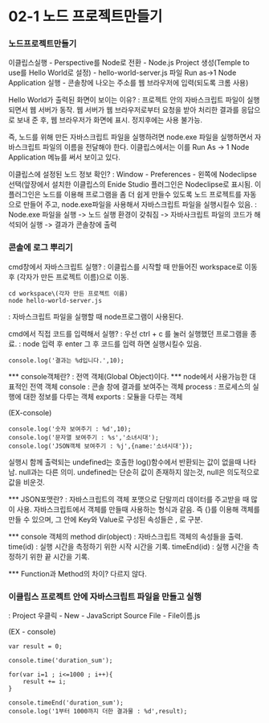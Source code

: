 # 02-1 노드 프로젝트만들기

### 노드프로젝트만들기

이클립스실행 - Perspective를 Node로 전환 - Node.js Project 생성(Temple to use를 Hello World로 설정) - hello-world-server.js 파일 Run as->1 Node Application 실행 - 콘솔창에 나오는 주소를 웹 브라우저에 입력(되도록 크롬 사용) 

Hello World가 출력된 화면이 보이는 이유?
: 프로젝트 안의 자바스크립트 파일이 실행되면서 웹 서버가 동작. 웹 서버가 웹 브라우저로부터 요청을 받아 처리한 결과를 응답으로 보내 준 후, 웹 브라우저가 화면에 표시. 정지후에는 사용 불가능. 

즉, 노드를 위해 만든 자바스크립트 파일을 실행하려면 node.exe 파일을 실행하면서 자바스크립트 파일의 이름을 전달해야 한다. 이클립스에서는 이를 Run As -> 1 Node Application 메뉴를 써서 보이고 있다.

이클립스에 설정된 노드 정보 확인?
: Window - Preferences - 왼쪽에 Nodeclipse 선택(앞장에서 설치한 이클립스의 Enide Studio 플러그인은 Nodeclipse로 표시됨. 이 플러그인은 노드를 이용해 프로그램을 좀 더 쉽게 만들수 있도록 노드 프로젝트를 자동으로 만들어 주고, node.exe파일을 사용해서 자바스크립트 파일을 실행시킬수 있음.
: Node.exe 파일을 실행 -> 노드 실행 환경이 갖춰짐 -> 자바사크립트 파일의 코드가 해석되어 실행 -> 결과가 콘솔창에 출력



### 콘솔에 로그 뿌리기

cmd창에서 자바스크립트 실행?
: 이클립스를 시작할 때 만들어진 workspace로 이동 후 (각자가 만든 프로젝트 이름)으로 이동.
```shell
cd workspace\(각자 만든 프로젝트 이름)
node hello-world-server.js
```
: 자바스크립트 파일을 실행할 때 node프로그램이 사용된다.

cmd에서 직접 코드를 입력해서 실행?
: 우선 ctrl + c 를 눌러 실행했던 프로그램을 종료.
: node 입력 후 enter 그 후 코드를 입력 하면 실행시킬수 있음.
```shell
console.log('결과는 %d입니다.',10);
```
*** console객체란? : 전역 객체(Global Object)이다.
*** node에서 사용가능한 대표적인 전역 객체
  	console : 콘솔 창에 결과를 보여주는 객체
	  process : 프로세스의 실행에 대한 정보를 다루는 객체
	  exports : 모듈을 다루는 객체
    
(EX-console)
```shell
console.log('숫자 보여주기 : %d',10);
console.log('문자열 보여주기 : %s','소녀시대');
console.log('JSON객체 보여주기 : %j',{name:'소녀시대'});
```
실행시 함께 출력되는 undefined는 호출한 log()함수에서 반환되는 값이 없을때 나타남. null과는 다른 의미.
undefined는 단순히 값이 존재하지 않는것, null은 의도적으로 값을 비운것.

*** JSON포맷란? : 자바스크립트의 객체 포맷으로 단말끼리 데이터를 주고받을 때 많이 사용. 자바스크립트에서 객체를 만들때 사용하는 형식과 같음. 즉 {}를 이용해 객체를 만들 수 있으며, 그 안에 Key와 Value로 구성된 속성들은 , 로 구분.

*** console 객체의 method
		dir(object) : 자바스크립트 객체의 속성들을 출력.
		time(id) : 실행 시간을 측정하기 위한 시작 시간을 기록.
		timeEnd(id) : 실행 시간을 측정하기 위한 끝 시간을 기록.
    
*** Function과 Method의 차이? 다르지 않다.



### 이클립스 프로젝트 안에 자바스크립트 파일을 만들고 실행

: Project 우클릭 - New - JavaScript Source File - File이름.js

(EX - console)
```shell
var result = 0;

console.time('duration_sum');

for(var i=1 ; i<=1000 ; i++){
	result += i;
}

console.timeEnd('duration_sum');
console.log('1부터 1000까지 더한 결과물 : %d',result);
```
